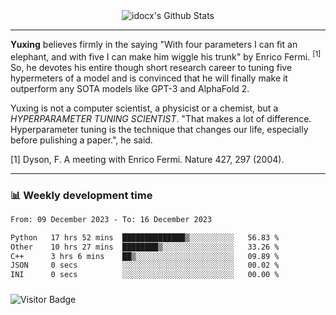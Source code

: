 <div align="center">
    <img align="center" src="https://github-readme-stats.vercel.app/api?username=idocx&show_icons=true&count_private=true&hide_border=true" alt="idocx's Github Stats"></img>
</div>

---

**Yuxing** believes firmly in the saying "With four parameters I can fit an elephant, and with five I can make him wiggle his trunk" by Enrico Fermi. <sup>[1]</sup> So, he devotes his entire though short research career to tuning five hypermeters of a model and is convinced that he will finally make it outperform any SOTA models like GPT-3 and AlphaFold 2.

Yuxing is not a computer scientist, a physicist or a chemist, but a *HYPERPARAMETER TUNING SCIENTIST*. "That makes a lot of difference. Hyperparameter tuning is the technique that changes our life, especially before pulishing a paper.", he said.

[1] Dyson, F. A meeting with Enrico Fermi. Nature 427, 297 (2004).


---

### 📊 Weekly development time
<!--START_SECTION:waka-->

```txt
From: 09 December 2023 - To: 16 December 2023

Python   17 hrs 52 mins  ██████████████▒░░░░░░░░░░   56.83 %
Other    10 hrs 27 mins  ████████▒░░░░░░░░░░░░░░░░   33.26 %
C++      3 hrs 6 mins    ██▒░░░░░░░░░░░░░░░░░░░░░░   09.89 %
JSON     0 secs          ░░░░░░░░░░░░░░░░░░░░░░░░░   00.02 %
INI      0 secs          ░░░░░░░░░░░░░░░░░░░░░░░░░   00.00 %
```

<!--END_SECTION:waka-->

### 

![Visitor Badge](https://visitor-badge.laobi.icu/badge?page_id=idocx.idocx)